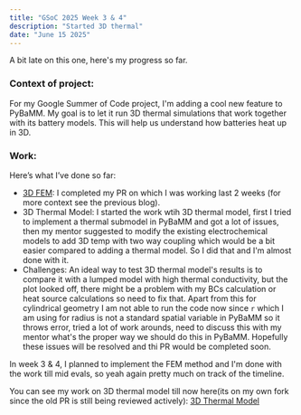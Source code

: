 ```yaml
---
title: "GSoC 2025 Week 3 & 4"
description: "Started 3D thermal"
date: "June 15 2025"
---
```


A bit late on this one, here's my progress so far.

### Context of project:

For my Google Summer of Code project, I'm adding a cool new feature to PyBaMM. My goal is to let it run 3D thermal simulations that work together with its battery models. This will help us understand how batteries heat up in 3D.

### Work:

Here’s what I’ve done so far:

- [3D FEM](https://github.com/pybamm-team/PyBaMM/pull/5009): I completed my PR on which I was working last 2 weeks (for more context see the previous blog).
- 3D Thermal Model: I started the work wtih 3D thermal model, first I tried to implement a thermal submodel in PyBaMM and got a lot of issues, then my mentor suggested to modify the existing electrochemical models to add 3D temp with two way coupling which would be a bit easier compared to adding a thermal model. So I did that and I'm almost done with it.
- Challenges: An ideal way to test 3D thermal model's results is to compare it with a lumped model with high thermal conductivity, but the plot looked off, there might be a problem with my BCs calculation or heat source calculations so need to fix that. Apart from this for cylindrical geometry I am not able to run the code now since `r` which I am using for radius is not a standard spatial variable in PyBaMM so it throws error, tried a lot of work arounds, need to discuss this with my mentor what's the proper way we should do this in PyBaMM. Hopefully these issues will be resolved and thi PR would be completed soon.

In week 3 & 4, I planned to implement the FEM method and I'm done with the work till mid evals, so yeah again pretty much on track of the timeline.

You can see my work on 3D thermal model till now here(its on my own fork since the old PR is still being reviewed actively): [3D Thermal Model](https://github.com/Rishab87/PyBaMM/pull/1)
